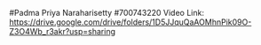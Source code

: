 #Padma Priya Naraharisetty
#700743220
Video Link: https://drive.google.com/drive/folders/1D5JJquQaAOMhnPik09O-Z3O4Wb_r3akr?usp=sharing
